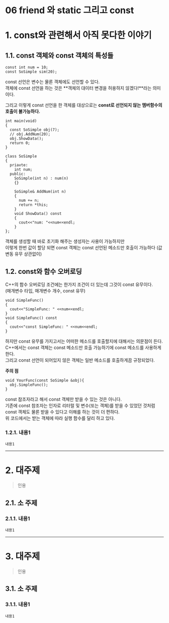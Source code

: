 06 friend 와 static 그리고 const
=======================
# 1. const와 관련해서 아직 못다한 이야기 
## 1.1. const 객체와 const 객체의 특성들
```
const int num = 10;
const SoSimple sim(20);
```
const 선언은 변수는 물론 객체에도 선언할 수 있다.     
객체에 const 선언을 하는 것은 **객체의 대이터 변경을 허용하지 않겠다!**라는 의미이다.     
   
그리고 이렇게 const 선언을 한 객체를 대상으로는 **const로 선언되지 않는 멤버함수의 호출이 불가능하다.**   

```
int main(void)
{
  const SoSimple obj(7);
  // obj.AddNum(20);
  obj.ShowData();
  return 0;
}
```
```
class SoSimple
{
  priavte:
    int num;
  public:
    SoSimple(int n) : num(n)
    {}
    
    SoSimple& AddNum(int n)
    {
      num += n;
      return *this;
    }
    void ShowData() const
    {
      cout<<"num: "<<num<<endl;
    }
};
```
객체를 생성할 때 바로 초기화 해주는 생성자는 사용이 가능하지만      
이렇게 한번 값이 할당 되면 const 객체는 const 선언된 메소드만 호출이 가능하다 (값 변동 유무 상관없이)         
     
## 1.2. const와 함수 오버로딩  
C++의 함수 오버로딩 조건에는 한가지 조건이 더 있는데 그것이 const 유무이다.   
(매개변수 타입, 매개변수 개수, const 유무)   
```
void SimpleFunc()
{
  cout<<"SimpleFunc: " <<num<<endl;
}
void SimpleFunc() const
{
  cout<<"const SimpleFunc: " <<num<<endl;
}
```
하지만 const 유무를 가지고서는 어떠한 메소드를 호출할지에 대해서는 의문점이 든다.       
C++에서는 const 객체는 const 메소드만 호출 가능하기에 const 메소드를 사용하게 한다.      
그리고 const 선언이 되어있지 않은 객체는 일반 메소드를 호출하게끔 규정되었다.       
     
**주의 점**      
```
void YourFunc(const SoSimple &obj){
  obj.SimpleFunc();
} 
```   
const 참조자라고 해서 const 객체만 받을 수 있는 것은 아니다.  
기존에 const 참조자는 인자로 리터럴 및 변수(또는 객체)를 받을 수 있었던 것처럼  
const 객체도 물론 받을 수 있다고 이해를 하는 것이 더 편하다.   
위 코드에서는 받는 객체에 따라 실행 함수를 달리 하고 있다.     



 
### 1.2.1. 내용1
```
내용1
```

***
# 2. 대주제
> 인용
## 2.1. 소 주제
### 2.1.1. 내용1
```
내용1
```   

***
# 3. 대주제
> 인용
## 3.1. 소 주제
### 3.1.1. 내용1
```
내용1
```
